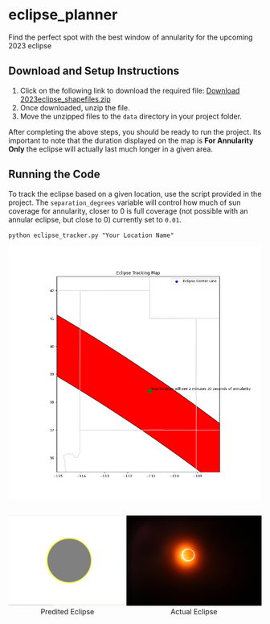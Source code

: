 # eclipse_planner
Find the perfect spot with the best window of annularity for the upcoming 2023 eclipse 

## Download and Setup Instructions

1. Click on the following link to download the required file: [Download 2023eclipse_shapefiles.zip](https://svs.gsfc.nasa.gov/vis/a000000/a005000/a005073/2023eclipse_shapefiles.zip)
2. Once downloaded, unzip the file.
3. Move the unzipped files to the `data` directory in your project folder.

After completing the above steps, you should be ready to run the project. Its important to note that the duration displayed on the map is **For Annularity Only** the eclipse will actually last much longer in a given area. 


## Running the Code

To track the eclipse based on a given location, use the script provided in the project. The `separation_degrees` variable will control how much of sun coverage for annularity, closer to 0 is full coverage (not possible with an annular eclipse, but close to 0) currently set to `0.01`.

```
python eclipse_tracker.py "Your Location Name"
```

![Plan](results/plan.png)

<div style="display: flex; justify-content: space-between;">
    <div style="flex-basis: 48%;">
        <p align="center"><img src="results/predicted_eclipse.png" alt="Map Image" /><br />Predited Eclipse</p>
    </div>
    <div style="flex-basis: 55%;">
        <p align="center"><img src="results/eclipse.jpg" alt="Offline Map Image" /><br />Actual Eclipse</p>
    </div>
</div>